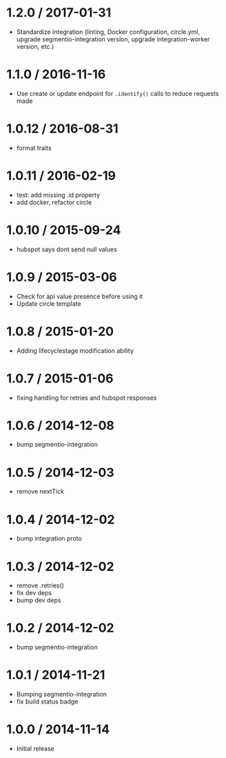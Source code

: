 
1.2.0 / 2017-01-31
==================

  * Standardize integration (linting, Docker configuration, circle.yml, upgrade
segmentio-integration version, upgrade integration-worker version, etc.)


1.1.0 / 2016-11-16
===================

  * Use create or update endpoint for `.identify()` calls to reduce requests made 

1.0.12 / 2016-08-31
===================

  * format traits

1.0.11 / 2016-02-19
==================

  * test: add missing .id property
  * add docker, refactor circle


1.0.10 / 2015-09-24
===================

  * hubspot says dont send null values

1.0.9 / 2015-03-06
==================

  * Check for api value presence before using it
  * Update circle template

1.0.8 / 2015-01-20
==================

  * Adding lifecyclestage modification ability

1.0.7 / 2015-01-06
==================

  * fixing handling for retries and hubspot responses

1.0.6 / 2014-12-08
==================

 * bump segmentio-integration

1.0.5 / 2014-12-03
==================

  * remove nextTick

1.0.4 / 2014-12-02
==================

 * bump integration proto

1.0.3 / 2014-12-02
==================

 * remove .retries()
 * fix dev deps
 * bump dev deps

1.0.2 / 2014-12-02
==================

 * bump segmentio-integration

1.0.1 / 2014-11-21
==================

 * Bumping segmentio-integration
 * fix build status badge

1.0.0 / 2014-11-14
==================

  * Initial release
